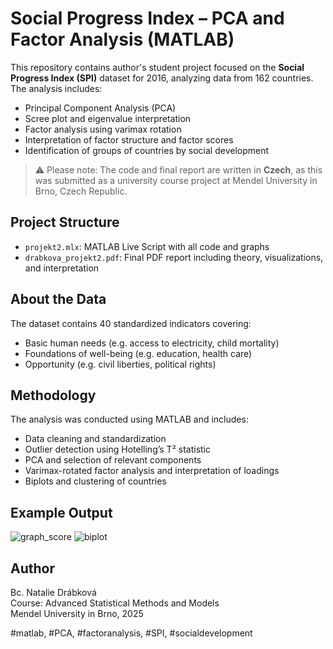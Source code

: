 # Social Progress Index – PCA and Factor Analysis (MATLAB)

This repository contains author's student project focused on the **Social Progress Index (SPI)** dataset for 2016, analyzing data from 162 countries. The analysis includes:
- Principal Component Analysis (PCA)
- Scree plot and eigenvalue interpretation
- Factor analysis using varimax rotation
- Interpretation of factor structure and factor scores
- Identification of groups of countries by social development

> ⚠️ Please note: The code and final report are written in **Czech**, as this was submitted as a university course project at Mendel University in Brno, Czech Republic.

## Project Structure
- `projekt2.mlx`: MATLAB Live Script with all code and graphs
- `drabkova_projekt2.pdf`: Final PDF report including theory, visualizations, and interpretation

## About the Data
The dataset contains 40 standardized indicators covering:
- Basic human needs (e.g. access to electricity, child mortality)
- Foundations of well-being (e.g. education, health care)
- Opportunity (e.g. civil liberties, political rights)

## Methodology
The analysis was conducted using MATLAB and includes:
- Data cleaning and standardization
- Outlier detection using Hotelling’s T² statistic
- PCA and selection of relevant components
- Varimax-rotated factor analysis and interpretation of loadings
- Biplots and clustering of countries

## Example Output
![graph_score](https://github.com/user-attachments/assets/db57edb1-9cbf-4c52-ab0e-c5ec49906b5b)
![biplot](https://github.com/user-attachments/assets/00f1bf61-1232-48f8-aa8e-6ece8040d7af)


## Author

Bc. Natalie Drábková  
Course: Advanced Statistical Methods and Models  
Mendel University in Brno, 2025  

#matlab, #PCA, #factoranalysis, #SPI, #socialdevelopment

